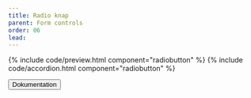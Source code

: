 ```yaml
---
title: Radio knap
parent: Form controls
order: 06
lead: 
---
```


{% include code/preview.html component="radiobutton" %}
{% include code/accordion.html component="radiobutton" %}
<div class="accordion-bordered accordion-docs">
  <button class="button-unstyled accordion-button"
      aria-expanded="true" aria-controls="radio-docs">
    Dokumentation
  </button>
  <div id="radio-docs" aria-hidden="false" class="accordion-content">
   
  </div>
</div>
